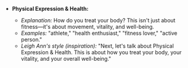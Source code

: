 - **Physical Expression & Health:**

  - *Explanation:* How do you treat your body? This isn't just about fitness—it's about movement, vitality, and well-being.
  - *Examples:* "athlete," "health enthusiast," "fitness lover," "active person."
  - *Leigh Ann's style (inspiration):* "Next, let's talk about Physical Expression & Health. This is about how you treat your body, your vitality, and your overall well-being."